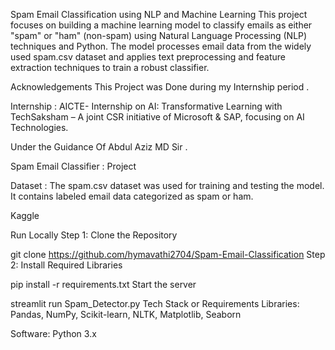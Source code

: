 Spam Email Classification using NLP and Machine Learning 
This project focuses on building a machine learning model to classify emails as either "spam" or "ham" (non-spam) using Natural Language Processing (NLP) techniques and Python. The model processes email data from the widely used spam.csv dataset and applies text preprocessing and feature extraction techniques to train a robust classifier.

Acknowledgements
This Project was Done during my Internship period .

Internship : AICTE- Internship on AI: Transformative Learning with TechSaksham – A joint CSR initiative of Microsoft & SAP, focusing on AI Technologies. 

Under the Guidance Of Abdul Aziz MD Sir .

Spam Email Classifier :
Project 

Dataset :
The spam.csv dataset was used for training and testing the model. It contains labeled email data categorized as spam or ham.


Kaggle

Run Locally
Step 1: Clone the Repository

  git clone https://github.com/hymavathi2704/Spam-Email-Classification
Step 2: Install Required Libraries

   pip install -r requirements.txt 
Start the server

  streamlit run Spam_Detector.py
Tech Stack or Requirements
Libraries: Pandas, NumPy, Scikit-learn, NLTK, Matplotlib, Seaborn

Software: Python 3.x
